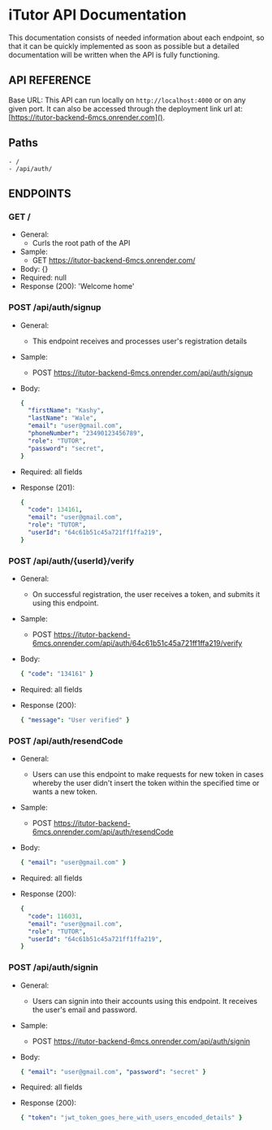 # iTutor API Documentation

This documentation consists of needed information about each endpoint, so that it can be quickly implemented as soon as possible but a detailed documentation will be written when the API is fully functioning.

## API REFERENCE

Base URL: This API can run locally on `http://localhost:4000` or on any given port. It can also be accessed through the deployment link url at:
[https://itutor-backend-6mcs.onrender.com]().

## Paths

```
- /
- /api/auth/
```

## ENDPOINTS

### GET /

- General:
  - Curls the root path of the API
- Sample:
  - GET https://itutor-backend-6mcs.onrender.com/
- Body: {}
- Required: null
- Response (200): 'Welcome home'

### POST /api/auth/signup

- General:
  - This endpoint receives and processes user's registration details
- Sample:
  - POST https://itutor-backend-6mcs.onrender.com/api/auth/signup
- Body:
  ```yaml
  {
    "firstName": "Kashy",
    "lastName": "Wale",
    "email": "user@gmail.com",
    "phoneNumber": "23490123456789",
    "role": "TUTOR",
    "password": "secret",
  }
  ```
- Required: all fields

- Response (201):
  ```yaml
  {
    "code": 134161,
    "email": "user@gmail.com",
    "role": "TUTOR",
    "userId": "64c61b51c45a721ff1ffa219",
  }
  ```

### POST /api/auth/{userId}/verify

- General:
  - On successful registration, the user receives a token, and submits it using this endpoint.
- Sample:
  - POST https://itutor-backend-6mcs.onrender.com/api/auth/64c61b51c45a721ff1ffa219/verify
- Body:
  ```yaml
  { "code": "134161" }
  ```
- Required: all fields

- Response (200):
  ```yaml
  { "message": "User verified" }
  ```

### POST /api/auth/resendCode

- General:
  - Users can use this endpoint to make requests for new token in cases whereby the user didn't insert the token within the specified time or wants a new token.
- Sample:
  - POST https://itutor-backend-6mcs.onrender.com/api/auth/resendCode
- Body:
  ```yaml
  { "email": "user@gmail.com" }
  ```
- Required: all fields

- Response (200):
  ```yaml
  {
    "code": 116031,
    "email": "user@gmail.com",
    "role": "TUTOR",
    "userId": "64c61b51c45a721ff1ffa219",
  }
  ```

### POST /api/auth/signin

- General:
  - Users can signin into their accounts using this endpoint. It receives the user's email and password.
- Sample:
  - POST https://itutor-backend-6mcs.onrender.com/api/auth/signin
- Body:
  ```yaml
  { "email": "user@gmail.com", "password": "secret" }
  ```
- Required: all fields

- Response (200):
  ```yaml
  { "token": "jwt_token_goes_here_with_users_encoded_details" }
  ```
